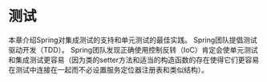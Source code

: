 # 测试

本章介绍Spring对集成测试的支持和单元测试的最佳实践。 Spring团队提倡测试驱动开发（TDD）。 Spring团队发现正确使用控制反转（IoC）肯定会使单元测试和集成测试更容易（因为类的setter方法和适当的构造函数的存在使得它们更容易在测试中连接在一起而不必设置服务定位器注册表和类似结构）。